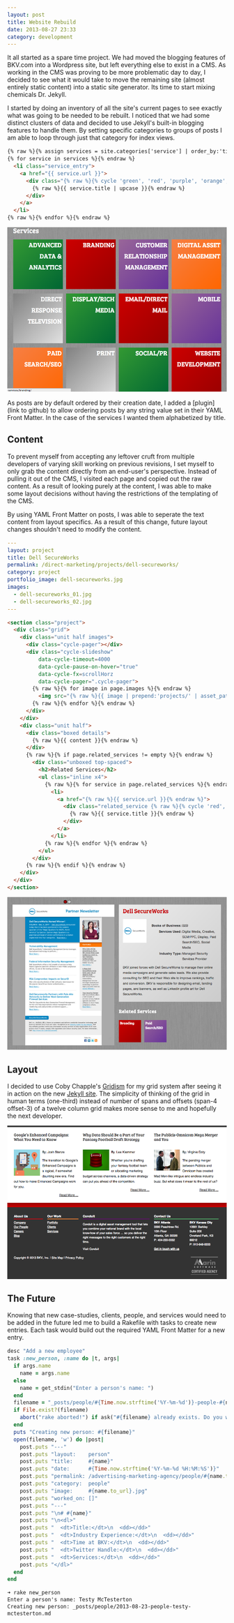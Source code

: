 ```yaml
---
layout: post
title: Website Rebuild
date: 2013-08-27 23:33
category: development
---
```


It all started as a spare time project. We had moved the blogging features of BKV.com into a Wordpress site, but left everything else to exist in a CMS. As working in the CMS was proving to be more problematic day to day, I decided to see what it would take to move the remaining site (almost entirely static content) into a static site generator. Its time to start mixing chemicals Dr. Jekyll.

I started by doing an inventory of all the site's current pages to see exactly what was going to be needed to be rebuilt. I noticed that we had some distinct clusters of data and decided to use Jekyll's built-in blogging features to handle them. By setting specific categories to groups of posts I am able to loop through just that category for index views.

```html
{% raw %}{% assign services = site.categories['service'] | order_by:'title' %}
{% for service in services %}{% endraw %}
  <li class="service_entry">
    <a href="{{ service.url }}">
      <div class="{% raw %}{% cycle 'green', 'red', 'purple', 'orange', 'gray' %}{% endraw %}">
        {% raw %}{{ service.title | upcase }}{% endraw %}
      </div>
    </a>
  </li>
{% raw %}{% endfor %}{% endraw %}
```

![BKV services](/assets/images/bkv.services.png)

As posts are by default ordered by their creation date, I added a [plugin](link to github) to allow ordering posts by any string value set in their YAML Front Matter. In the case of the services I wanted them alphabetized by title.


## Content

To prevent myself from accepting any leftover cruft from multiple developers of varying skill working on previous revisions, I set myself to only grab the content directly from an end-user's perspective. Instead of pulling it out of the CMS, I visited each page and copied out the raw content. As a result of looking purely at the content, I was able to make some layout decisions without having the restrictions of the templating of the CMS.

By using YAML Front Matter on posts, I was able to seperate the text content from layout specifics. As a result of this change, future layout changes shouldn't need to modify the content.

```yaml
---
layout: project
title: Dell SecureWorks
permalink: /direct-marketing/projects/dell-secureworks/
category: project
portfolio_image: dell-secureworks.jpg
images:
  - dell-secureworks_01.jpg
  - dell-secureworks_02.jpg
---
```

```html
<section class="project">
  <div class="grid">
    <div class="unit half images">
      <div class="cycle-pager"></div>
      <div class="cycle-slideshow"
          data-cycle-timeout=4000
          data-cycle-pause-on-hover="true"
          data-cycle-fx=scrollHorz
          data-cycle-pager=".cycle-pager">
        {% raw %}{% for image in page.images %}{% endraw %}
          <img src="{% raw %}{{ image | prepend:'projects/' | asset_path }}{% endraw %}">
        {% raw %}{% endfor %}{% endraw %}
      </div>
    </div>
    <div class="unit half">
      <div class="boxed details">
        {% raw %}{{ content }}{% endraw %}
      </div>
      {% raw %}{% if page.related_services != empty %}{% endraw %}
        <div class="unboxed top-spaced">
          <h2>Related Services</h2>
          <ul class="inline x4">
            {% raw %}{% for service in page.related_services %}{% endraw %}
              <li>
                <a href="{% raw %}{{ service.url }}{% endraw %}">
                  <div class="related_service {% raw %}{% cycle 'red', 'purple', 'orange', 'green', 'gray' %}{% endraw %}">
                    {% raw %}{{ service.title }}{% endraw %}
                  </div>
                </a>
              </li>
            {% raw %}{% endfor %}{% endraw %}
          </ul>
        </div>
      {% raw %}{% endif %}{% endraw %}
    </div>
  </div>
</section>
```

![BKV project view](/assets/images/bkv.project.png)


## Layout

I decided to use Coby Chapple's [Gridism](http://cobyism.com/gridism/) for my grid system after seeing it in action on the new [Jekyll site](http://jekyllrb.com/). The simplicity of thinking of the grid in human terms (one-third) instead of number of spans and offsets (span-4 offset-3) of a twelve column grid makes more sense to me and hopefully the next developer.

![BKV new footer](/assets/images/bkv.footer.after.png)


## The Future

Knowing that new case-studies, clients, people, and services would need to be added in the future led me to build a Rakefile with tasks to create new entries. Each task would build out the required YAML Front Matter for a new entry.

```ruby
desc "Add a new employee"
task :new_person, :name do |t, args|
  if args.name
    name = args.name
  else
    name = get_stdin("Enter a person's name: ")
  end
  filename = "_posts/people/#{Time.now.strftime('%Y-%m-%d')}-people-#{name.to_url}.md"
  if File.exist?(filename)
    abort("rake aborted!") if ask("#{filename} already exists. Do you want to overwrite?", ['y', 'n']) == 'n'
  end
  puts "Creating new person: #{filename}"
  open(filename, 'w') do |post|
    post.puts "---"
    post.puts "layout:    person"
    post.puts "title:     #{name}"
    post.puts "date:      #{Time.now.strftime('%Y-%m-%d %H:%M:%S')}"
    post.puts "permalink: /advertising-marketing-agency/people/#{name.to_url}/"
    post.puts "category:  people"
    post.puts "image:     #{name.to_url}.jpg"
    post.puts "worked_on: []"
    post.puts "---"
    post.puts "\n# #{name}"
    post.puts "\n<dl>"
    post.puts "  <dt>Title:</dt>\n  <dd></dd>"
    post.puts "  <dt>Industry Experience:</dt>\n  <dd></dd>"
    post.puts "  <dt>Time at BKV:</dt>\n  <dd></dd>"
    post.puts "  <dt>Twitter Handle:</dt>\n  <dd></dd>"
    post.puts "  <dt>Services:</dt>\n  <dd></dd>"
    post.puts "</dl>"
  end
end
```

```
➜ rake new_person
Enter a person's name: Testy McTesterton
Creating new person: _posts/people/2013-08-23-people-testy-mctesterton.md
```
